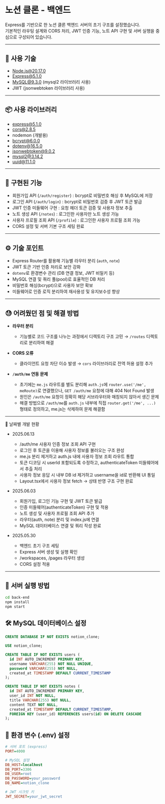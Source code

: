 # 노션 클론 - 백엔드

Express를 기반으로 한 노션 클론 백엔드 서버의 초기 구조를 설정했습니다.  
기본적인 라우팅 설계와 CORS 처리, JWT 인증 기능, 노트 API 구현 및 서버 실행을 중심으로 구성되어 있습니다.

---

## 🔧 사용 기술

- Node.js@20.17.0
- Express@5.1.0
- MySQL@9.3.0 (mysql2 라이브러리 사용)
- JWT (jsonwebtoken 라이브러리 사용)

---

## 📦 사용 라이브러리

- express@5.1.0
- cors@2.8.5
- nodemon (개발용)
- bcrypt@6.0.0
- dotenv@16.5.0
- jsonwebtoken@9.0.2
- mysql2@3.14.2
- uuid@11.1.0

---

## 🔑 구현된 기능

- 회원가입 API (`/auth/register`) : bcrypt로 비밀번호 해싱 후 MySQL에 저장  
- 로그인 API (`/auth/login`) : bcrypt로 비밀번호 검증 후 JWT 토큰 발급  
- JWT 인증 미들웨어 구현 : 요청 헤더 토큰 검증 및 사용자 정보 추출  
- 노트 생성 API (`/notes`) : 로그인한 사용자만 노트 생성 가능  
- 사용자 프로필 조회 API (`/profile`) : 로그인한 사용자 프로필 조회 가능  
- CORS 설정 및 서버 기본 구조 세팅 완료

---

## ⚙️ 기술 포인트

- Express Router를 활용해 기능별 라우터 분리 (`auth`, `note`)  
- JWT 토큰 기반 인증 처리로 보안 강화  
- `dotenv`로 환경변수 관리 (DB 연결 정보, JWT 비밀키 등)  
- MySQL 연결 및 쿼리 풀(pool)로 효율적인 DB 처리  
- 비밀번호 해싱(bcrypt)으로 사용자 보안 확보  
- 미들웨어로 인증 로직 분리하여 재사용성 및 유지보수성 향상

---

## 😓 어려웠던 점 및 해결 방법

- **라우터 분리**
    - 기능별로 코드 구조를 나누는 과정에서 디렉토리 구조 고민 → `/routes` 디렉토리로 분리하여 해결

- **CORS 오류**
    -  클라이언트 요청 차단 이슈 발생 → `cors` 라이브러리로 전역 허용 설정 추가

- **`/auth/me` 연동 문제**
    - 초기에는 `me.js` 라우트를 별도 분리해 `auth.js`에 `router.use('/me', meRoute)`로 연결했으나, `GET /auth/me` 요청에 대해 404 Not Found 발생
    - 원인은 `/auth/me` 요청이 정확히 해당 서브라우터와 매칭되지 않아서 생긴 문제
    - 해결 방법으로 `/auth/me`를 `auth.js` 내부에 직접 `router.get('/me', ...)` 형태로 정의하고, me.js는 삭제하여 문제 해결함

---

📅 날짜별 개발 현황

- 2025.06.13
    - /auth/me 사용자 인증 정보 조회 API 구현
    - 로그인 후 토큰을 이용해 사용자 정보를 불러오는 구조 완성
    - me.js 분리 제거하고 auth.js 내에 사용자 정보 조회 라우트 통합
    - 토큰 디코딩 시 userId 포함되도록 수정하고, authenticateToken 미들웨어에서 추출 처리
    - 사용자 정보 응답 시 내부 DB id 제거하고 username을 id로 반환해 UI 통일
    - Layout.tsx에서 사용자 정보 fetch → 상태 반영 구조 구현 완료

- 2025.06.03
    - 회원가입, 로그인 기능 구현 및 JWT 토큰 발급
    - 인증 미들웨어(authenticateToken) 구현 및 적용
    - 노트 생성 및 사용자 프로필 조회 API 추가
    - 라우터(auth, note) 분리 및 index.js에 연결
    - MySQL 데이터베이스 연결 및 쿼리 작성 완료

- 2025.05.30 
    - 백엔드 초기 구조 세팅
    - Express 서버 생성 및 실행 확인
    - /workspaces, /pages 라우터 생성
    - CORS 설정 적용
    
---

## 🚀 서버 실행 방법

```bash
cd back-end
npm install
npm start
```

## 🛠️ MySQL 데이터베이스 설정
```sql
CREATE DATABASE IF NOT EXISTS notion_clone;

USE notion_clone;

CREATE TABLE IF NOT EXISTS users (
  id INT AUTO_INCREMENT PRIMARY KEY,
  username VARCHAR(255) NOT NULL UNIQUE,
  password VARCHAR(255) NOT NULL,
  created_at TIMESTAMP DEFAULT CURRENT_TIMESTAMP
);

CREATE TABLE IF NOT EXISTS notes (
  id INT AUTO_INCREMENT PRIMARY KEY,
  user_id INT NOT NULL,
  title VARCHAR(255) NOT NULL,
  content TEXT NOT NULL,
  created_at TIMESTAMP DEFAULT CURRENT_TIMESTAMP,
  FOREIGN KEY (user_id) REFERENCES users(id) ON DELETE CASCADE
);
```

## 📁 환경 변수 (.env) 설정
```ini
# 서버 포트 (express)
PORT=4000

# MySQL 설정
DB_HOST=localhost
DB_PORT=3306
DB_USER=root
DB_PASSWORD=your_password
DB_NAME=notion_clone

# JWT 시크릿 키
JWT_SECRET=your_jwt_secret
```